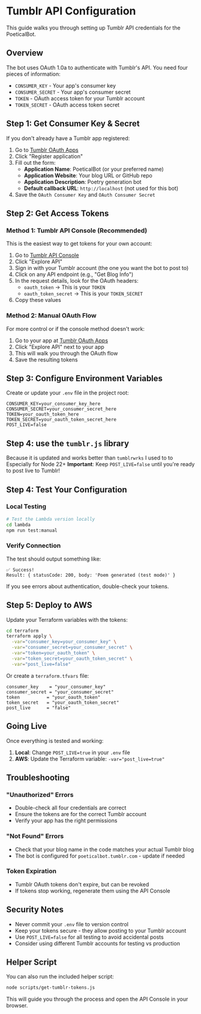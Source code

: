 # Tumblr API Configuration

This guide walks you through setting up Tumblr API credentials for the PoeticalBot.

## Overview

The bot uses OAuth 1.0a to authenticate with Tumblr's API. You need four pieces of information:

- `CONSUMER_KEY` - Your app's consumer key
- `CONSUMER_SECRET` - Your app's consumer secret  
- `TOKEN` - OAuth access token for your Tumblr account
- `TOKEN_SECRET` - OAuth access token secret

## Step 1: Get Consumer Key & Secret

If you don't already have a Tumblr app registered:

1. Go to [Tumblr OAuth Apps](https://www.tumblr.com/oauth/apps)
2. Click "Register application"
3. Fill out the form:
   - **Application Name**: PoeticalBot (or your preferred name)
   - **Application Website**: Your blog URL or GitHub repo
   - **Application Description**: Poetry generation bot
   - **Default callback URL**: `http://localhost` (not used for this bot)
4. Save the `OAuth Consumer Key` and `OAuth Consumer Secret`

## Step 2: Get Access Tokens

### Method 1: Tumblr API Console (Recommended)

This is the easiest way to get tokens for your own account:

1. Go to [Tumblr API Console](https://api.tumblr.com/console)
2. Click "Explore API" 
3. Sign in with your Tumblr account (the one you want the bot to post to)
4. Click on any API endpoint (e.g., "Get Blog Info")
5. In the request details, look for the OAuth headers:
   - `oauth_token` → This is your `TOKEN`
   - `oauth_token_secret` → This is your `TOKEN_SECRET`
6. Copy these values

### Method 2: Manual OAuth Flow

For more control or if the console method doesn't work:

1. Go to your app at [Tumblr OAuth Apps](https://www.tumblr.com/oauth/apps)
2. Click "Explore API" next to your app
3. This will walk you through the OAuth flow
4. Save the resulting tokens

## Step 3: Configure Environment Variables

Create or update your `.env` file in the project root:

```env
CONSUMER_KEY=your_consumer_key_here
CONSUMER_SECRET=your_consumer_secret_here
TOKEN=your_oauth_token_here
TOKEN_SECRET=your_oauth_token_secret_here
POST_LIVE=false
```

## Step 4: use the `tumblr.js` library

Because it is updated and works better than `tumblrwrks` I used to to
Especially for Node 22+
**Important**: Keep `POST_LIVE=false` until you're ready to post live to Tumblr!

## Step 4: Test Your Configuration

### Local Testing

```bash
# Test the Lambda version locally
cd lambda
npm run test:manual
```

### Verify Connection

The test should output something like:
```
✅ Success!
Result: { statusCode: 200, body: 'Poem generated (test mode)' }
```

If you see errors about authentication, double-check your tokens.

## Step 5: Deploy to AWS

Update your Terraform variables with the tokens:

```bash
cd terraform
terraform apply \
  -var="consumer_key=your_consumer_key" \
  -var="consumer_secret=your_consumer_secret" \
  -var="token=your_oauth_token" \
  -var="token_secret=your_oauth_token_secret" \
  -var="post_live=false"
```

Or create a `terraform.tfvars` file:

```hcl
consumer_key    = "your_consumer_key"
consumer_secret = "your_consumer_secret"
token          = "your_oauth_token"
token_secret   = "your_oauth_token_secret"
post_live      = "false"
```

## Going Live

Once everything is tested and working:

1. **Local**: Change `POST_LIVE=true` in your `.env` file
2. **AWS**: Update the Terraform variable: `-var="post_live=true"`

## Troubleshooting

### "Unauthorized" Errors
- Double-check all four credentials are correct
- Ensure the tokens are for the correct Tumblr account
- Verify your app has the right permissions

### "Not Found" Errors  
- Check that your blog name in the code matches your actual Tumblr blog
- The bot is configured for `poeticalbot.tumblr.com` - update if needed

### Token Expiration
- Tumblr OAuth tokens don't expire, but can be revoked
- If tokens stop working, regenerate them using the API Console

## Security Notes

- Never commit your `.env` file to version control
- Keep your tokens secure - they allow posting to your Tumblr account
- Use `POST_LIVE=false` for all testing to avoid accidental posts
- Consider using different Tumblr accounts for testing vs production

## Helper Script

You can also run the included helper script:

```bash
node scripts/get-tumblr-tokens.js
```

This will guide you through the process and open the API Console in your browser.